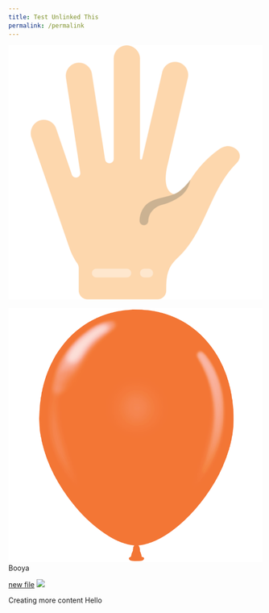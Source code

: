 ```yaml
---
title: Test Unlinked This
permalink: /permalink
---
```

![](/images/1093392.svg)


![](/images/test-rename-layer-1/test-rename-3/balloon.png)Booya

[new file](/files/serverless.pdf)
![](/images/big%20frame.png)

Creating more content Hello